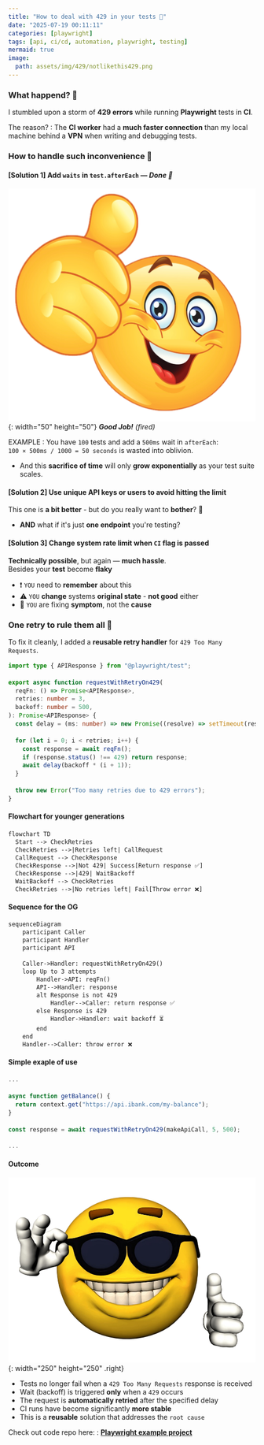 ```yaml
---
title: "How to deal with 429 in your tests 🧭"
date: "2025-07-19 00:11:11"
categories: [playwright]
tags: [api, ci/cd, automation, playwright, testing]
mermaid: true
image:
  path: assets/img/429/notlikethis429.png
---
```


### What happend? 🤨

I stumbled upon a storm of **429 errors** while running **Playwright** tests in **CI**.

The reason? 
: The **CI worker** had a **much faster connection** than my local machine behind a **VPN** when writing and debugging tests. 

### How to handle such inconvenience 👀

#### [Solution 1] Add `waits` in `test.afterEach` — _Done 💅_ 

![GJ](/assets/img/429/great.png){: width="50" height="50"}
_**Good Job!** (fired)_

EXAMPLE
: You have `100` tests and add a `500ms` wait in `afterEach`:  
`100 × 500ms / 1000 = 50 seconds` is wasted into oblivion.  
- And this **sacrifice of time** will only **grow exponentially** as your test suite scales.


#### [Solution 2] Use unique API keys or users to avoid hitting the limit

This one is **a bit better** - but do you really want to **bother**? 🙂
- **AND** what if it's just **one endpoint** you're testing?

#### [Solution 3] Change system rate limit when `CI` flag is passed

**Technically possible**, but again — **much hassle**. 
<br>Besides your **test** become **flaky**
-  ❗️ `YOU` need to **remember** about this
-  ⚠️ `YOU` **change** systems **original state** - **not good** either 
-  🚫 `YOU` are fixing **symptom**, not the **cause**

### One retry to rule them all 💍

To fix it cleanly, I added a **reusable retry handler** for `429 Too Many Requests`.

```typescript
import type { APIResponse } from "@playwright/test";

export async function requestWithRetryOn429(
  reqFn: () => Promise<APIResponse>,
  retries: number = 3,
  backoff: number = 500,
): Promise<APIResponse> {
  const delay = (ms: number) => new Promise((resolve) => setTimeout(resolve, ms));

  for (let i = 0; i < retries; i++) {
    const response = await reqFn();
    if (response.status() !== 429) return response;
    await delay(backoff * (i + 1));
  }

  throw new Error("Too many retries due to 429 errors");
}
```

#### Flowchart for younger generations 
```mermaid
flowchart TD
  Start --> CheckRetries
  CheckRetries -->|Retries left| CallRequest
  CallRequest --> CheckResponse
  CheckResponse -->|Not 429| Success[Return response ✅]
  CheckResponse -->|429| WaitBackoff
  WaitBackoff --> CheckRetries
  CheckRetries -->|No retries left| Fail[Throw error ❌]
```
#### Sequence for the OG 

```mermaid
sequenceDiagram
    participant Caller
    participant Handler
    participant API

    Caller->Handler: requestWithRetryOn429()
    loop Up to 3 attempts
        Handler->API: reqFn()
        API-->Handler: response
        alt Response is not 429
            Handler-->Caller: return response ✅
        else Response is 429
            Handler->Handler: wait backoff ⏳
        end
    end
    Handler-->Caller: throw error ❌
```

#### Simple exaple of use
```typescript
...

async function getBalance() {
  return context.get("https://api.ibank.com/my-balance");
}

const response = await requestWithRetryOn429(makeApiCall, 5, 500);

...
```
#### Outcome
![GJ](/assets/img/429/CoolLike.png){: width="250" height="250" .right}
- Tests no longer fail when a `429 Too Many Requests` response is received  
- Wait (backoff) is triggered **only** when a `429` occurs  
- The request is **automatically retried** after the specified delay  
- CI runs have become significantly **more stable**  
- This is a **reusable** solution that addresses the `root cause`

Check out code repo here:
: [**Playwright example project**](https://github.com/petergaevoy/playwright/tree/main)
